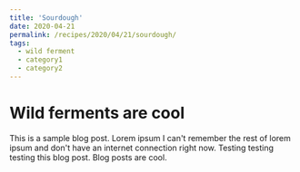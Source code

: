 ```yaml
---
title: 'Sourdough'
date: 2020-04-21
permalink: /recipes/2020/04/21/sourdough/
tags:
  - wild ferment
  - category1
  - category2
---
```

Wild ferments are cool
======

This is a sample blog post. Lorem ipsum I can't remember the rest of lorem ipsum and don't have an internet connection right now. Testing testing testing this blog post. Blog posts are cool.

